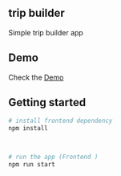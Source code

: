 ## trip builder

Simple trip builder app

## Demo

Check the [Demo](https://adnenre.github.io/simple-tripe-builder/)


## Getting started

```bash
# install frontend dependency
npm install



# run the app (Frontend )
npm run start
```